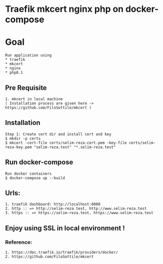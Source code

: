 # Traefik mkcert nginx php on docker-compose


# Goal 
    Run application using
    * traefik
    * mkcert
    * nginx
    * php8.1


## Pre Requisite 

    1. mkcert in local machine 
    ( Installation process are given here -> https://github.com/FiloSottile/mkcert )

## Installation

    Step 1: Create cert dir and install cert and key
    $ mkdir -p certs
    $ mkcert -cert-file certs/selim-reza-cert.pem -key-file certs/selim-reza-key.pem "selim-reza.test" "*.selim-reza.test"

## Run docker-compose

    Run docker containers
    $ docker-compose up --build

## Urls:
    1. traefik dashboard: http://localhost:8080 
    2. http :: => http://selim-reza.test, http://www.selim-reza.test
    3. https :: => https://selim-reza.test, https://www.selim-reza.test


## Enjoy using SSL in local environment !


### Reference:
    1. https://doc.traefik.io/traefik/providers/docker/
    2. https://github.com/FiloSottile/mkcert